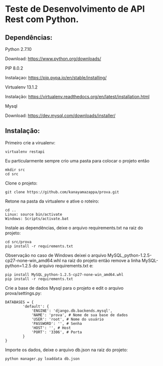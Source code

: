 # Teste de Desenvolvimento de API Rest com Python.

## Dependências:

Python 2.7.10

Download: https://www.python.org/downloads/

PIP 8.0.2

Instalaçao: https://pip.pypa.io/en/stable/installing/

Virtualenv 13.1.2

Instalação: https://virtualenv.readthedocs.org/en/latest/installation.html

Mysql

Download: https://dev.mysql.com/downloads/installer/

## Instalação:

Primeiro crie a virualenv:

	virtualenv restapi

Eu particularmente sempre crio uma pasta para colocar o projeto então
	
	mkdir src
	cd src

Clone o projeto:

	git clone https://github.com/kanayamazappa/prova.git
	
Retone na pasta da virtualenv e ative o roteiro:

	cd ..	
	Linux: source bin/activate
	Windows: Scripts/activate.bat

Instale as dependências, deixe o arquivo requirements.txt na raiz do projeto:
	
	cd src/prova	
	pip install -r requirements.txt

Observação no caso de Windows deixei o arquivo MySQL_python-1.2.5-cp27-none-win_amd64.whl na raiz do projeto então remove a linha MySQL-python=1.2.5 do arquivo requirements.txt e:

	pip install MySQL_python-1.2.5-cp27-none-win_amd64.whl
	pip install -r requirements.txt

Crie a base de dados Mysql para o projeto e edit o arquivo prova/settings.py:

	DATABASES = {
    		'default': {
        		'ENGINE': 'django.db.backends.mysql',
        		'NAME': 'prova', # Nome de sua base de dados
        		'USER': 'root', # Nome do usuário
        		'PASSWORD': '', # Senha
        		'HOST': '', # Host
        		'PORT': '3306', # Porta
    		}
	}
	
Importe os dados, deixe o arquivo db.json na raiz do projeto:

	python manager.py loaddata db.json


	
	
